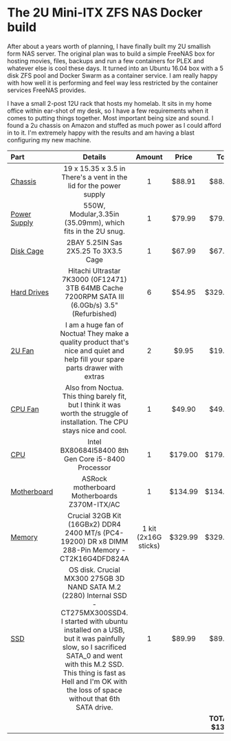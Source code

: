 # The 2U Mini-ITX ZFS NAS Docker build

After about a years worth of planning, I have finally built my 2U smallish form NAS server.  The original plan was to build a simple FreeNAS box for hosting movies, files, backups and run a few containers for PLEX and whatever else is cool these days.  It turned into an Ubuntu 16.04 box with a 5 disk ZFS pool and Docker Swarm as a container service.  I am really happy with how well it is performing and feel way less restricted by the container services FreeNAS provides.

I have a small 2-post 12U rack that hosts my homelab.  It sits in my home office within ear-shot of my desk, so I have a few requirements when it comes to putting things together.  Most important being size and sound.  I found a 2u chassis on Amazon and stuffed as much power as I could afford in to it.  I'm extremely happy with the results and am having a blast configuring my new machine.

| Part        |                       Details                         |  Amount  |  Price  | Total |
|:----------- |:-----------------------------------------------------:|:--------:|:-------:| -----:|
| [Chassis](https://www.amazon.com/gp/product/B00A7NBO6E/ref=oh_aui_detailpage_o00_s00?ie=UTF8&psc=1) | 19 x 15.35 x 3.5 in There's a vent in the lid for the power supply | 1 | $88.91 | $88.91 |
| [Power Supply](https://www.amazon.com/gp/product/B01LWTS2UL/ref=oh_aui_detailpage_o05_s00?ie=UTF8&psc=1) | 550W, Modular,3.35in (35.09mm), which fits in the 2U snug. | 1 | $79.99 | $79.99 |
| [Disk Cage](https://www.amazon.com/gp/product/B004IMKTUW/ref=oh_aui_detailpage_o07_s01?ie=UTF8&psc=1) | 2BAY 5.25IN Sas 2X5.25 To 3X3.5 Cage | 1 | $67.99 | $67.99 |
| [Hard Drives](https://www.amazon.com/gp/product/B075G1N6MH/ref=oh_aui_detailpage_o06_s00?ie=UTF8&psc=1) | Hitachi Ultrastar 7K3000 (0F12471) 3TB 64MB Cache 7200RPM SATA III (6.0Gb/s) 3.5" (Refurbished) | 6 | $54.95 | $329.70 |
| [2U Fan](https://www.amazon.com/gp/product/B00KF7MVI2/ref=oh_aui_detailpage_o03_s00?ie=UTF8&psc=1) | I am a huge fan of Noctua!  They make a quality product that's nice and quiet and help fill your spare parts drawer with extras | 2 | $9.95 | $19.90 |
| [CPU Fan](https://www.amazon.com/gp/product/B075SF5QQ8/ref=oh_aui_detailpage_o02_s01?ie=UTF8&psc=1) | Also from Noctua.  This thing barely fit, but I think it was worth the struggle of installation.  The CPU stays nice and cool. | 1 | $49.90 | $49.90 |
| [CPU](https://www.amazon.com/gp/product/B0759FGJ3Q/ref=od_aui_detailpages00?ie=UTF8&psc=1) | Intel BX80684I58400 8th Gen Core i5-8400 Processor | 1 | $179.00 | $179.00 |
| [Motherboard](https://www.amazon.com/gp/product/B07638L88W/ref=od_aui_detailpages01?ie=UTF8&psc=1) | ASRock motherboard Motherboards Z370M-ITX/AC | 1 | $134.99 | $134.99 |
| [Memory](https://www.amazon.com/gp/product/B019FRCQAK/ref=oh_aui_detailpage_o01_s00?ie=UTF8&psc=1) | Crucial 32GB Kit (16GBx2) DDR4 2400 MT/s (PC4-19200) DR x8 DIMM 288-Pin Memory - CT2K16G4DFD824A | 1 kit (2x16G sticks) | $329.99 | $329.99 |
| [SSD](https://www.amazon.com/gp/product/B01IAGSDJ0/ref=oh_aui_detailpage_o00_s00?ie=UTF8&psc=1) | OS disk. Crucial MX300 275GB 3D NAND SATA M.2 (2280) Internal SSD - CT275MX300SSD4.  I started with ubuntu installed on a USB, but it was painfully slow, so I sacrificed SATA_0 and went with this M.2 SSD.  This thing is fast as Hell and I'm OK with the loss of space without that 6th SATA drive. | 1 | $89.99 | $89.99 |
|||||**TOTAL: $1370**|

